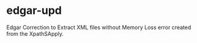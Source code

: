 # edgar-upd
Edgar Correction to Extract XML files without Memory Loss error created from the XpathSApply. 
